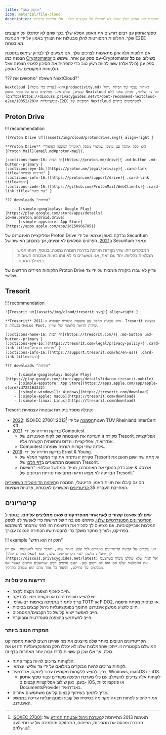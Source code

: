 ```yaml
---
title: "אחסון בענן"
icon: material/file-cloud
description: ספקי אחסון בענן רבים דורשים את האמון שלך שהם לא יסתכלו על הקבצים שלך. אלו חלופות פרטיות!
---
```


ספקי אחסון ענן רבים דורשים את האמון המלא שלך בכך שהם לא יסתכלו על הקבצים שלך. החלופות המפורטות להלן מבטלות את הצורך באמון על ידי הטמעת E2EE מאובטחת.

אם חלופות אלה אינן מתאימות לצרכים שלך, אנו מציעים לך לבדוק שימוש בתוכנת הצפנה כמו [Cryptomator](encryption.md#cryptomator-cloud) עם ספק ענן אחר. שימוש ב-Cryptomator בשילוב עם **כל** ספק ענן (כולל אלה) עשוי להיות רעיון טוב כדי להפחית את הסיכון לפגמי הצפנה אצל הלקוחות המקומיים של הספק.

??? השאלה "מחפשים את NextCloud?"

    Nextcloud הוא [עדיין כלי מומלץ](productivity.md) לאירוח עצמי של חבילת ניהול קבצים, אולם איננו ממליצים כרגע על ספקי אחסון Nextcloud של צד שלישי, מכיוון שאנו [לא ממליצים](https://discuss.privacyguides.net/t/dont-recommend-nextcloud-e2ee/10352/29)פונקציונליות ה-E2EE המובנית של Nextcloud למשתמשים ביתיים.

## Proton Drive

!!! recommendation

    ![Proton Drive לוגו](assets/img/cloud/protondrive.svg){ align=right }
    
    **Proton Drive** הוא ספק אחסון ענן מוצפן שוויצרי מספק האימייל המוצפן הפופולרי [Proton Mail](email.md#proton-mail).
    
    [:octicons-home-16: דף הבית](https://proton.me/drive){ .md-button .md-button--primary }
    [:octicons-eye-16:](https://proton.me/legal/privacy){ .card-link title="מדיניות פרטיות" }
    [:octicons-info-16:](https://proton.me/support/drive){ .card-link title=תיעוד}
    [:octicons-code-16:](https://github.com/ProtonMail/WebClients){ .card-link title="קוד מקור" }
    
    ??? downloads "הורדות"
    
        - [:simple-googleplay: Google Play](https://play.google.com/store/apps/details?id=me.proton.android.drive)
        - [:simple-appstore: App Store](https://apps.apple.com/app/id1509667851)

אפליקציית האינטרנט של Proton Drive נבדקה באופן עצמאי על ידי Securitum ב[2021](https://proton.me/blog/security-audit-all-proton-apps), הפרטים המלאים לא זמינים, אך במכתב האישור של Securitum נאמר:

> המבקרים זיהו שתי נקודות תורפה בדרגת חומרה נמוכה. בנוסף, דווחו חמש המלצות כלליות. יחד עם זאת, אנו מאשרים כי לא זוהו בעיות אבטחה חשובות במהלך המבחן.

הלקוחות הניידים החדשים של Proton Drive עדיין לא עברו ביקורת פומבית על ידי צד שלישי.

## Tresorit

!!! recommendation

    ![Tresorit לוגו](assets/img/cloud/tresorit.svg){ align=right }
    
    **Tresorit** היא ספקית אחסון ענן מוצפנת הונגרית שנוסדה ב-2011. Tresorit נמצאת בבעלות ה-Swiss Post, שירות הדואר הלאומי של שוויץ.
    
    [:octicons-home-16: דף הבית](https://tresorit.com/){ .md-button .md-button--primary }
    [:octicons-eye-16:](https://tresorit.com/legal/privacy-policy){ .card-link title="מדיניות פרטיות" }
    [:octicons-info-16:](https://support.tresorit.com/hc/en-us){ .card-link title=תיעוד}
    
    ??? downloads "הורדות"
    
        - [:simple-googleplay: Google Play](https://play.google.com/store/apps/details?id=com.tresorit.mobile)
        - [:simple-appstore: App Store](https://apps.apple.com/app/apple-store/id722163232)
        - [:simple-windows11: Windows](https://tresorit.com/download)
        - [:simple-apple: macOS](https://tresorit.com/download)
        - [:simple-linux: Linux](https://tresorit.com/download)

Tresorit קיבלה מספר ביקורות אבטחה עצמאיות:

- [2022](https://tresorit.com/blog/tresorit-receives-iso-27001-certification/): ISO/IEC 27001:2013[^1] הענות[הסמכה](https://www.certipedia.com/quality_marks/9108644476) על ידי TÜV Rheinland InterCert Kft
- [2021](https://tresorit.com/blog/fresh-penetration-testing-confirms-tresorit-security/): בדיקת חדירה על ידי Computest
    - סקירה זו העריכה את האבטחה של לקוח האינטרנט של Tresorit, אפליקציית אנדרואיד, אפליקציית ווינדוס והתשתית הקשורה אליו.
    - Computest גילתה שתי נקודות תורפה שנפתרו.
- [2019](https://tresorit.com/blog/ernst-young-review-verifies-tresorits-security-architecture/): בדיקת חדירה על ידי Ernst & Young.
    - סקירה זו ניתחה את קוד המקור המלא של Tresorit ואימתה שהיישום תואם את המושגים המתוארים ב[דף הלבן](https://prodfrontendcdn.azureedge.net/202208011608/tresorit-encryption-whitepaper.pdf) של Tresorit.
    - ארנסט & יאנג בדק בנוסף את האינטרנט, הנייד והמחשב שולחני: "תוצאות הבדיקה לא מצאו חריגה מתביעות סודיות הנתונים של Tresorit."

הם גם קיבלו את תווית האמון הדיגיטלי, הסמכה מ[היוזמה הדיגיטלית השוויצרית](https://www.swiss-digital-initiative.org/digital-trust-label/) המחייבת העברת 35[ קריטריונים](https://digitaltrust-label.swiss/criteria/) הקשורים לאבטחה, פרטיות ואמינות.

## קריטריונים

**שים לב שאיננו קשורים לאף אחד מהפרויקטים שאנו ממליצים עליהם.** בנוסף ל [הקריטריונים הסטנדרטיים שלנו](about/criteria.md), פיתחנו סט ברור של דרישות כדי לאפשר לנו לספק המלצות אובייקטיביות. אנו מציעים לך להכיר את הרשימה הזו לפני שתבחר להשתמש בפרויקט, ולערוך מחקר משלך כדי להבטיח שזו הבחירה הנכונה עבורך.

!!! example "חלק זה הוא חדש"

    אנו עובדים על קביעת קריטריונים מוגדרים לכל קטע באתר שלנו, והדבר עשוי להשתנות. אם יש לך שאלות כלשהן לגבי הקריטריונים שלנו, אנא [שאל בפורום שלנו](https://discuss.privacyguides.net/latest) ואל תניח שלא שקלנו משהו כשהצענו את ההמלצות שלנו אם הוא לא רשום כאן. ישנם גורמים רבים שנחשבים ונדונים כאשר אנו ממליצים על פרויקט, ותיעוד כל אחד מהם הוא עבודה בתהליך.

### דרישות מינימליות

- חייב לאכוף הצפנה מקצה לקצה.
- יש להציע תוכנית חינם או תקופת ניסיון לבדיקה.
- צריך לתמוך בתמיכה באימות רב-גורמי TOTP או FIDO2, או כניסות מפתח סיסמה.
- חייב להציע ממשק אינטרנט התומך בפונקציונליות ניהול קבצים בסיסית.
- חייב לאפשר ייצוא קל של כל הקבצים/המסמכים.
- חייב להשתמש בהצפנה סטנדרטית ומבוקרת.

### המקרה הטוב ביותר

הקריטריונים הטובים ביותר שלנו מייצגים את מה שהיינו רוצים לראות מהפרויקט המושלם בקטגוריה זו. ייתכן שההמלצות שלנו לא יכללו חלק מהפונקציונליות הזו או את כולה, אך אלו שכן כן עשויות לדרג גבוה יותר מאחרות בדף זה.

- הלקוחות צריכים להיות בקוד פתוח.
- לקוחות צריכים להיות מבוקרים במלואם על ידי צד שלישי עצמאי.
- צריך להציע ללקוחות מקומיים עבור לינוקס, אנדרואיד, Windows, macOS ו - iOS.
    - לקוחות אלה צריכים להשתלב עם כלי מערכת הפעלה מקוריים עבור ספקי אחסון בענן, כגון שילוב אפליקציות קבצים ב- iOS, או פונקציונליות DocumentsProvider באנדרואיד.
- צריך לתמוך בשיתוף קבצים קל עם משתמשים אחרים.
- אמור להציע לפחות תצוגה מקדימה בסיסית של קובץ ופונקציונליות עריכה בממשק האינטרנט.

[^1]: [ISO/IEC 27001](https://en.wikipedia.org/wiki/ISO/IEC_27001): תאימות 2013 מתייחסת ל[מערכת ניהול אבטחת המידע](https://en.wikipedia.org/wiki/Information_security_management) של החברה ומכסה את המכירות, הפיתוח, התחזוקה והתמיכה של שירותי הענן שלהם.
